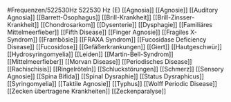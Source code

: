 #Frequenzen/522530Hz
522530 Hz (E)
[[Agnosia]]
[[Agnosie]]
[[Auditory Agnosia]]
[[Barrett-Ösophagus]]
[[Brill-Krankheit]]
[[Brill-Zinsser-Krankheit]]
[[Chondrosarkom]]
[[Dysenterie]]
[[Dysphagie]]
[[Familiäres Mittelmeerfieber]]
[[Fifth Disease]]
[[Finger Agnosie]]
[[Fragiles X-Syndrom]]
[[Frambösie]]
[[FRAXA Syndrom]]
[[Fucosidase Deficiency Disease]]
[[Fucosidose]]
[[Gefäßerkrankungen]]
[[Giert]]
[[Hautgeschwür]]
[[Hydrosyringomyelia]]
[[Leiden]]
[[Martin-Bell-Syndrom]]
[[Mittelmeerfieber]]
[[Morvan Disease]]
[[Periodisches Disease]]
[[Rachischisis]]
[[Ringelröteln]]
[[Schluckstörungen]]
[[Schmerz]]
[[Sensory Agnosie]]
[[Spina Bifida]]
[[Spinal Dysraphie]]
[[Status Dysraphicus]]
[[Syringomyelia]]
[[Taktile Agnosie]]
[[Typhus]]
[[Wolff Periodic Disease]]
[[Zecken übertragene Krankheiten]]
[[Zeckenparalyse]]